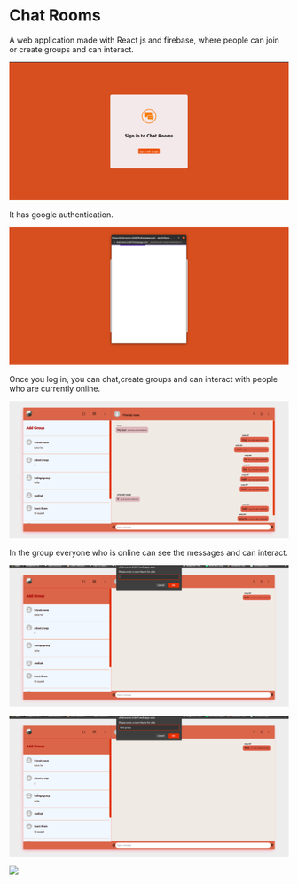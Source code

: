 # Chat Rooms

A web application made with React js and firebase, where
people can join or create groups and can interact.

![](img/1.png)

It has google authentication.

![](img/2.png)

Once you log in, you can chat,create groups and can interact with people who are currently online.

![](img/3.png)

In the group everyone who is online can see the messages and can interact.

![](img/4.png)


![](img/5.png)



![](img/6.png)